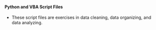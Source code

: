 #### Python and VBA Script Files

* These script files are exercises in data cleaning, data organizing, and data analyzing.